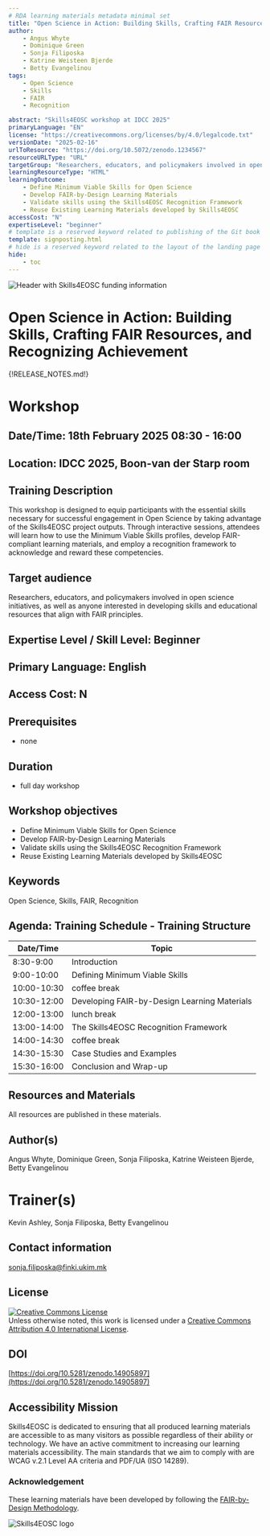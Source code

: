 ```yaml
---
# RDA learning materials metadata minimal set
title: "Open Science in Action: Building Skills, Crafting FAIR Resources, and Recognizing Achievement"
author: 
    - Angus Whyte
    - Dominique Green
    - Sonja Filiposka
    - Katrine Weisteen Bjerde
    - Betty Evangelinou
tags: 
    - Open Science
    - Skills
    - FAIR
    - Recognition

abstract: "Skills4EOSC workshop at IDCC 2025"
primaryLanguage: "EN"
license: "https://creativecommons.org/licenses/by/4.0/legalcode.txt"
versionDate: "2025-02-16"
urlToResource: "https://doi.org/10.5072/zenodo.1234567"
resourceURLType: "URL"
targetGroup: "Researchers, educators, and policymakers involved in open science initiatives, as well as anyone interested in developing skills and educational resources that align with FAIR principles."
learningResourceType: "HTML"
learningOutcome: 
    - Define Minimum Viable Skills for Open Science 
    - Develop FAIR-by-Design Learning Materials
    - Validate skills using the Skills4EOSC Recognition Framework
    - Reuse Existing Learning Materials developed by Skills4EOSC
accessCost: "N"
expertiseLevel: "beginner"
# template is a reserved keyword related to publishing of the Git book itself and not part of the RDA metadata schema. Please leave it as is and don't edit it manually
template: signposting.html
# hide is a reserved keyword related to the layout of the landing page and not part of the RDA metadata schema. Please leave it as is and don't edit it manually
hide:
    - toc
---
```


![Header with Skills4EOSC funding information](./attachments/header.png)

# Open Science in Action: Building Skills, Crafting FAIR Resources, and Recognizing Achievement 

{!RELEASE_NOTES.md!}

# Workshop

## Date/Time: 18th February 2025 08:30 - 16:00

## Location: IDCC 2025, Boon-van der Starp room

## Training Description

This workshop is designed to equip participants with the essential skills necessary for successful engagement in Open Science by taking advantage of the Skills4EOSC project outputs. Through interactive sessions, attendees will learn how to use the Minimum Viable Skills profiles, develop FAIR-compliant learning materials, and employ a recognition framework to acknowledge and reward these competencies.

## Target audience

Researchers, educators, and policymakers involved in open science initiatives, as well as anyone interested in developing skills and educational resources that align with FAIR principles.


## Expertise Level / Skill Level: Beginner

## Primary Language: English

## Access Cost: N

## Prerequisites

- none

## Duration

- full day workshop

## Workshop objectives

- Define Minimum Viable Skills for Open Science 
- Develop FAIR-by-Design Learning Materials
- Validate skills using the Skills4EOSC Recognition Framework
- Reuse Existing Learning Materials developed by Skills4EOSC

## Keywords

Open Science, Skills, FAIR, Recognition

## Agenda: Training Schedule - Training Structure

| Date/Time | Topic             |
|-----------|-------------------|
| 8:30-9:00  | Introduction   |
| 9:00-10:00  | Defining Minimum Viable Skills   |
| 10:00-10:30  | coffee break      |
| 10:30-12:00  | Developing FAIR-by-Design Learning Materials   |
| 12:00-13:00  | lunch break       |
| 13:00-14:00  | The Skills4EOSC Recognition Framework   |
| 14:00-14:30  | coffee break      |
| 14:30-15:30  | Case Studies and Examples   |
| 15:30-16:00  | Conclusion and Wrap-up   |

## Resources and Materials

All resources are published in these materials.

## Author(s)

Angus Whyte, Dominique Green, Sonja Filiposka, Katrine Weisteen Bjerde, Betty Evangelinou

# Trainer(s)

Kevin Ashley, Sonja Filiposka, Betty Evangelinou

## Contact information

sonja.filiposka@finki.ukim.mk

## License

<a rel="license" href="http://creativecommons.org/licenses/by/4.0/"><img alt="Creative Commons License" style="border-width:0" src="https://i.creativecommons.org/l/by/4.0/88x31.png" /></a><br />Unless otherwise noted, this work is licensed under a <a rel="license" href="http://creativecommons.org/licenses/by/4.0/">Creative Commons Attribution 4.0 International License</a>.

## DOI

[https://doi.org/10.5281/zenodo.14905897](https://doi.org/10.5281/zenodo.14905897)

## Accessibility Mission

Skills4EOSC is dedicated to ensuring that all produced learning materials are accessible to as many visitors as possible regardless of their ability or technology. We have an active commitment to increasing our learning materials accessibility. The main standards that we aim to comply with are WCAG v.2.1 Level AA criteria and PDF/UA (ISO 14289).

### Acknowledgement

These learning materials have been developed by following the [FAIR-by-Design Methodology](https://zenodo.org/records/8305540).

![Skills4EOSC logo](./attachments/skills4eosc.png)